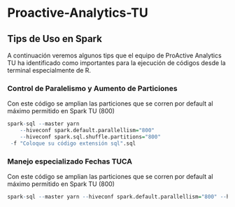 # Proactive-Analytics-TU
## Tips de Uso en Spark
A continuación veremos algunos tips que el equipo de ProActive Analytics TU ha identificado como importantes para la ejecución de códigos desde la terminal especialmente de R.

### Control de Paralelismo y Aumento de Particiones
Con este código se amplian las particiones que se corren por default al máximo permitido en Spark TU (800)

```R
spark-sql --master yarn 
	--hiveconf spark.default.parallellism="800" 
	--hiveconf spark.sql.shuffle.partitions="800" 
 -f "Coloque su código extensión sql".sql
```

### Manejo especializado Fechas TUCA
Con este código se amplian las particiones que se corren por default al máximo permitido en Spark TU (800)

```R
spark-sql --master yarn --hiveconf spark.default.parallellism="800" --hiveconf spark.sql.shuffle.partitions="800" -f "Coloque su código extensión sql".sql ```
